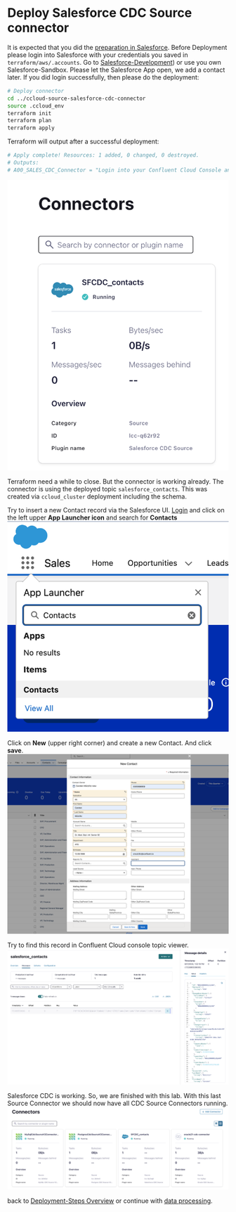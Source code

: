 # Deploy Salesforce CDC Source connector

It is expected that you did the [preparation in Salesforce](setup_salesforce.md).
Before Deployment please login into Salesforce with your credentials you saved in `terraform/aws/.accounts`. Go to [Salesforce-Development](https://login.salesforce.com)) or use you own Salesforce-Sandbox. Please let the Salesforce App open, we add a contact later.
If you did login successfully, then please do the deployment:

```bash
# Deploy connector
cd ../ccloud-source-salesforce-cdc-connector
source .ccloud_env
terraform init
terraform plan
terraform apply
```

Terraform will output after a successful deployment:

```bash
# Apply complete! Resources: 1 added, 0 changed, 0 destroyed.
# Outputs:
# A00_SALES_CDC_Connector = "Login into your Confluent Cloud Console and check in your cluster if Salesforce CDC Source Connector is running"
```

![salesforce connector is running](img/salesforce_connector.png)

Terraform need a while to close. But the connector is working already.
The connector is using the deployed topic `salesforce_contacts`. This was created via `ccloud_cluster` deployment including the schema.

Try to insert a new Contact record via the Salesforce UI. [Login](https://login.salesforce.com/) and click on the left upper **App Launcher icon** and search for **Contacts**
![salesforce Contacts](img/salesforce_find_contacts.png)

Click on **New** (upper right corner) and create a new Contact. And click **save**.
![salesforce new Contacts](img/salesforce_new_contacts.png)

Try to find this record in Confluent Cloud console topic viewer.
![salesforce change Topic](img/salesforce_change_topic_insert.png)

Salesforce CDC is working. So, we are finished with this lab.
With this last Source Connector we should now have all CDC Source Connectors running.
![all CDC Connector](img/all_cdc_connectors.png)

back to [Deployment-Steps Overview](../README.md) or continue with [data processing](../dataprocessingREADME.md).

